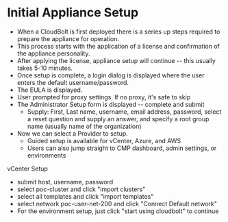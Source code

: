 # Initial Appliance Setup

* When a CloudBolt is first deployed there is a series up steps required to prepare the appliance for operation. 
* This process starts with the application of a license and confirmation of the appliance personality. 
* After applying the license, appliance setup will continue -- this usually takes 5-10 minutes.
* Once setup is complete, a login dialog is displayed where the user enters the default username/password.
* The EULA is displayed.
* User prompted for proxy settings. If no proxy, it's safe to skip
* The Administrator Setup form is displayed -- complete and submit
  * Supply: First, Last name, username, email address, password, select a reset question and supply an answer, and specify a root group name (usually name of the organization)
* Now we can select a Provider to setup.
    * Guided setup is available for vCenter, Azure, and AWS
    * Users can also jump straight to CMP dashboard, admin settings, or environments

vCenter Setup
* submit host, username, password
* select poc-cluster and click "import clusters"
* select all templates and click "import templates"
* select network poc-user-net-200 and click "Connect Default network"
* For the environment setup, just click "start using cloudbolt" to continue





